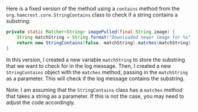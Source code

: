 Here is a fixed version of the method using a `contains` method from the `org.hamcrest.core.StringContains` class to check if a string contains a substring:

```java
private static Matcher<String> imagePulled(final String image) {
    String matchString = String.format("Downloaded newer image for %s", image);
    return new StringContains(false, matchString).matches(matchString);
}
```
In this version, I created a new variable `matchString` to store the substring that we want to check for in the log message. Then, I created a new `StringContains` object with the `matches` method, passing in the `matchString` as a parameter. This will check if the log message contains the substring.

Note: I am assuming that the `StringContains` class has a `matches` method that takes a string as a parameter. If this is not the case, you may need to adjust the code accordingly.
